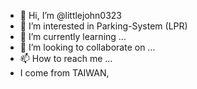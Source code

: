 - 👋 Hi, I’m @littlejohn0323
- 👀 I’m interested in Parking-System (LPR)
- 🌱 I’m currently learning ...
- 💞️ I’m looking to collaborate on ...
- 📫 How to reach me ...
- I come from TAIWAN, 

<!---
littlejohn0323/littlejohn0323 is a ✨ special ✨ repository because its `README.md` (this file) appears on your GitHub profile.
You can click the Preview link to take a look at your changes.
--->
